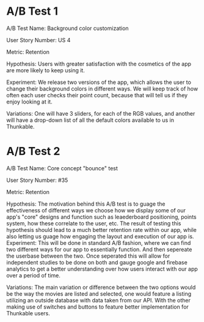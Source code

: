 # A/B Test 1
A/B Test Name: Background color customization

User Story Number: US 4

Metric: Retention

Hypothesis: Users with greater satisfaction with the cosmetics of the app are more likely to keep using it. 

Experiment: We release two versions of the app, which allows the user to change their background colors in different ways. We will keep track of how often each user checks their point count, because that will tell us if they enjoy looking at it. 

Variations: One will have 3 sliders, for each of the RGB values, and another will have a drop-down list of all the default colors available to us in Thunkable. 

# A/B Test 2
A/B Test Name: Core concept "bounce" test

User Story Number: #35

Metric: Retention

Hypothesis: The motivation behind this A/B test is to guage the effectiveness of different ways we choose how we display some of our
app's "core" designs and function such as leaederboard positioning, points system, how these correlate to the user, etc. The result of testing this hypothesis should lead to a much better retention rate within our app,
while also letting us guage how engaging the layout and execution of our app is.
Experiment: This will be done in standard A/B fashion, where we can find two different ways for our app to essentially function. And then sepereate the userbase between the two. Once seperated 
this will allow for independent studies to be done on both and gauge google and firebase analytics to get a better understanding over how users interact with our app over a period of time.

Variations: The main variation or difference between the two options would be the way the movies are listed and selected, one would feature a listing utilizing an outside database with data taken from our API.
With the other making use of switches and buttons to feature better implementation for Thunkable users.
